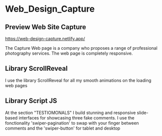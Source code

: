 # Web_Design_Capture

## Preview Web Site Capture
https://web-design-capture.netlify.app/

The Capture Web page is a company who proposes a range of professional photography services.
The web page is completely responsive.

## Library ScrollReveal

I use the library ScrollReveal for all my smooth animations on the loading web pages

## Library Script JS
At the section "TESTIOMONALS" I build stunning and responsive slide-based interfaces for showcasing three fake comments.
I use the fonctionality 'swiper-pagination' to swap with your finger between comments and the 'swiper-button' for tablet and desktop 

